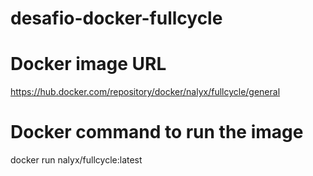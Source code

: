 # desafio-docker-fullcycle

# Docker image URL
https://hub.docker.com/repository/docker/nalyx/fullcycle/general

# Docker command to run the image
docker run nalyx/fullcycle:latest
